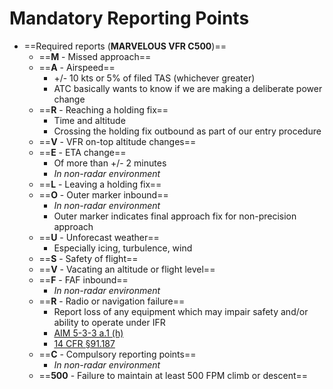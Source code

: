 # Mandatory Reporting Points

* ==Required reports (**MARVELOUS VFR C500**)==
  * ==**M** - Missed approach==
  * ==**A** - Airspeed==
    * +/- 10 kts or 5% of filed TAS (whichever greater)
    * ATC basically wants to know if we are making a deliberate power change
  * ==**R** - Reaching a holding fix==
    * Time and altitude
    * Crossing the holding fix outbound as part of our entry procedure
  * ==**V** - VFR on-top altitude changes==
  * ==**E** - ETA change==
    * Of more than +/- 2 minutes
    * *In non-radar environment*
  * ==**L** - Leaving a holding fix==
  * ==**O** - Outer marker inbound==
    * *In non-radar environment*
    * Outer marker indicates final approach fix for non-precision approach
  * ==**U** - Unforecast weather==
    * Especially icing, turbulence, wind
  * ==**S** - Safety of flight==
  * ==**V** - Vacating an altitude or flight level==
  * ==**F** - FAF inbound==
    * *In non-radar environment*
  * ==**R** - Radio or navigation failure==
    * Report loss of any equipment which may impair safety and/or ability to operate under IFR
    * [AIM 5-3-3 a.1 (h)](https://www.faa.gov/air_traffic/publications/atpubs/aim_html/chap5_section_3.html#$paragraph5-3-3)
    * [14 CFR &sect;91.187](https://www.ecfr.gov/current/title-14/chapter-I/subchapter-F/part-91/subpart-B/subject-group-ECFRef6e8c57f580cfd/section-91.187)
  * ==**C** - Compulsory reporting points==
    * *In non-radar environment*
  * ==**500** - Failure to maintain at least 500 FPM climb or descent==
